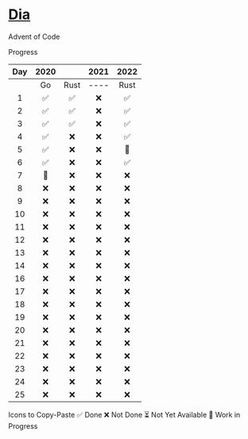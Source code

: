 # [Dia](https://solarsystem.nasa.gov/moons/jupiter-moons/dia/in-depth/ 'NASA')

Advent of Code

Progress

| Day | 2020 |      | 2021 | 2022 |
| :-: | :--: | :--: |:----:|:---: |
|     |  Go  | Rust | ---- | Rust |
|  1  |  ✅  |  ✅  |  ❌  |  ✅  |
|  2  |  ✅  |  ✅  |  ❌  |  ✅  |
|  3  |  ✅  |  ✅  |  ❌  |  ✅  |
|  4  |  ✅  |  ❌  |  ❌  |  ✅  |
|  5  |  ✅  |  ❌  |  ❌  |  🔵  |
|  6  |  ✅  |  ❌  |  ❌  |  ✅  |
|  7  |  🔵  |  ❌  |  ❌  |  ❌  |
|  8  |  ❌  |  ❌  |  ❌  |  ❌  |
|  9  |  ❌  |  ❌  |  ❌  |  ❌  |
| 10  |  ❌  |  ❌  |  ❌  |  ❌  |
| 11  |  ❌  |  ❌  |  ❌  |  ❌  |
| 12  |  ❌  |  ❌  |  ❌  |  ❌  |
| 13  |  ❌  |  ❌  |  ❌  |  ❌  |
| 14  |  ❌  |  ❌  |  ❌  |  ❌  |
| 16  |  ❌  |  ❌  |  ❌  |  ❌  |
| 17  |  ❌  |  ❌  |  ❌  |  ❌  |
| 18  |  ❌  |  ❌  |  ❌  |  ❌  |
| 19  |  ❌  |  ❌  |  ❌  |  ❌  |
| 20  |  ❌  |  ❌  |  ❌  |  ❌  |
| 21  |  ❌  |  ❌  |  ❌  |  ❌  |
| 22  |  ❌  |  ❌  |  ❌  |  ❌  |
| 23  |  ❌  |  ❌  |  ❌  |  ❌  |
| 24  |  ❌  |  ❌  |  ❌  |  ❌  |
| 25  |  ❌  |  ❌  |  ❌  |  ❌  |

Icons to Copy-Paste
✅ Done
❌ Not Done
⏳ Not Yet Available
🔵 Work in Progress
